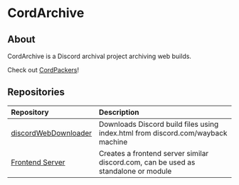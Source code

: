 # CordArchive
## About
CordArchive is a Discord archival project archiving web builds.

Check out [CordPackers](https://github.com/cordpackers)!

## Repositories
| Repository | Description |
| :--- | :--- |
| [discordWebDownloader](https://github.com/cordarchive/discordWebDownloader) | Downloads Discord build files using index.html from discord.com/wayback machine |
| [Frontend Server](https://github.com/cordarchive/Frontend-Server) | Creates a frontend server similar discord.com, can be used as standalone or module |
